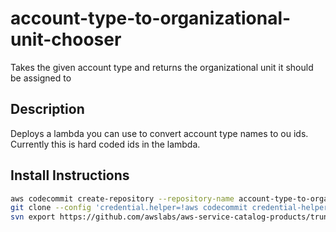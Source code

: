 # account-type-to-organizational-unit-chooser
Takes the given account type and returns the organizational unit it should be assigned to

## Description
Deploys a lambda you can use to convert account type names to ou ids.  Currently this is hard coded ids in the lambda.

## Install Instructions

```bash
aws codecommit create-repository --repository-name account-type-to-organizational-unit-chooser
git clone --config 'credential.helper=!aws codecommit credential-helper $@' --config 'credential.UseHttpPath=true' https://git-codecommit.eu-west-1.amazonaws.com/v1/repos/account-type-to-organizational-unit-chooser
svn export https://github.com/awslabs/aws-service-catalog-products/trunk/account-type-to-organizational-unit-chooser/account-type-to-organizational-unit-chooser/v1 account-type-to-organizational-unit-chooser --force
```

